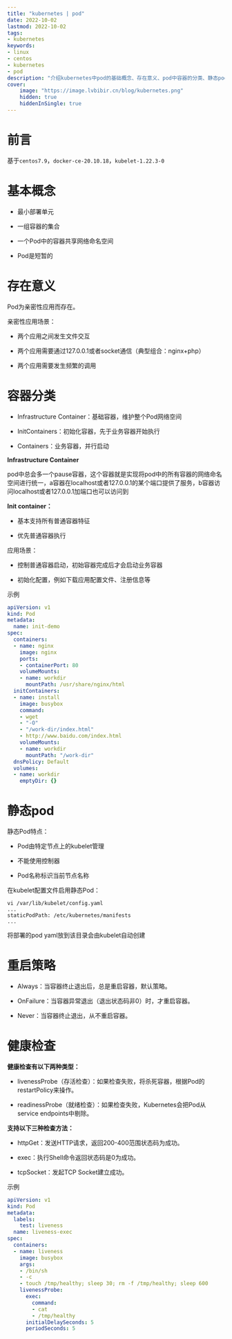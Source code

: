 ```yaml
---
title: "kubernetes | pod" 
date: 2022-10-02
lastmod: 2022-10-02
tags: 
- kubernetes
keywords:
- linux
- centos
- kubernetes
- pod
description: "介绍kubernetes中pod的基础概念、存在意义、pod中容器的分类、静态pod、重启策略、健康检查等" 
cover:
    image: "https://image.lvbibir.cn/blog/kubernetes.png"
    hidden: true
    hiddenInSingle: true 
---
```

# 前言

基于`centos7.9`，`docker-ce-20.10.18`，`kubelet-1.22.3-0`

# 基本概念

- 最小部署单元

- 一组容器的集合

- 一个Pod中的容器共享网络命名空间

- Pod是短暂的

# 存在意义

Pod为亲密性应用而存在。

亲密性应用场景：

- 两个应用之间发生文件交互

- 两个应用需要通过127.0.0.1或者socket通信（典型组合：nginx+php） 

- 两个应用需要发生频繁的调用

# 容器分类

- Infrastructure Container：基础容器，维护整个Pod网络空间

- InitContainers：初始化容器，先于业务容器开始执行

- Containers：业务容器，并行启动

**Infrastructure Container**

pod中总会多一个pause容器，这个容器就是实现将pod中的所有容器的网络命名空间进行统一，a容器在localhost或者127.0.0.1的某个端口提供了服务，b容器访问localhost或者127.0.0.1加端口也可以访问到

**Init container：** 

- 基本支持所有普通容器特征

- 优先普通容器执行

应用场景：

- 控制普通容器启动，初始容器完成后才会启动业务容器

- 初始化配置，例如下载应用配置文件、注册信息等

示例

```yaml
apiVersion: v1
kind: Pod
metadata:
  name: init-demo
spec:
  containers:
  - name: nginx
    image: nginx
    ports:
    - containerPort: 80
    volumeMounts:
    - name: workdir
      mountPath: /usr/share/nginx/html
  initContainers:
  - name: install
    image: busybox
    command:
    - wget
    - "-O"
    - "/work-dir/index.html"
    - http://www.baidu.com/index.html
    volumeMounts:
    - name: workdir
      mountPath: "/work-dir"
  dnsPolicy: Default
  volumes:
  - name: workdir
    emptyDir: {}
```

# 静态pod

静态Pod特点：

- Pod由特定节点上的kubelet管理

- 不能使用控制器

- Pod名称标识当前节点名称

在kubelet配置文件启用静态Pod：

```
vi /var/lib/kubelet/config.yaml
...
staticPodPath: /etc/kubernetes/manifests
...
```

将部署的pod yaml放到该目录会由kubelet自动创建

# 重启策略

- Always：当容器终止退出后，总是重启容器，默认策略。

- OnFailure：当容器异常退出（退出状态码非0）时，才重启容器。

- Never：当容器终止退出，从不重启容器。

# 健康检查

**健康检查有以下两种类型：**

- livenessProbe（存活检查）：如果检查失败，将杀死容器，根据Pod的restartPolicy来操作。

- readinessProbe（就绪检查）：如果检查失败，Kubernetes会把Pod从service endpoints中剔除。

**支持以下三种检查方法：**

- httpGet：发送HTTP请求，返回200-400范围状态码为成功。

- exec：执行Shell命令返回状态码是0为成功。

- tcpSocket：发起TCP Socket建立成功。

示例

```yaml
apiVersion: v1
kind: Pod
metadata:
  labels:
    test: liveness
  name: liveness-exec
spec:
  containers:
  - name: liveness
    image: busybox
    args:
    - /bin/sh
    - -c
    - touch /tmp/healthy; sleep 30; rm -f /tmp/healthy; sleep 600
    livenessProbe:
      exec:
        command:
        - cat
        - /tmp/healthy
      initialDelaySeconds: 5
      periodSeconds: 5
```